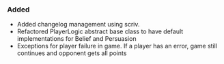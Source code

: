 <!--
A new scriv changelog fragment.

Uncomment the section that is right (remove the HTML comment wrapper).
-->

<!--
### Removed

- A bullet item for the Removed category.

-->

### Added

- Added changelog management using scriv.
- Refactored PlayerLogic abstract base class to have default implementations for Belief and Persuasion
- Exceptions for player failure in game. If a player has an error, game still continues and opponent gets all points


<!--
### Changed

- A bullet item for the Changed category.

-->
<!--
### Deprecated

- A bullet item for the Deprecated category.

-->
<!--
### Fixed

- A bullet item for the Fixed category.

-->
<!--
### Security

- A bullet item for the Security category.

-->
